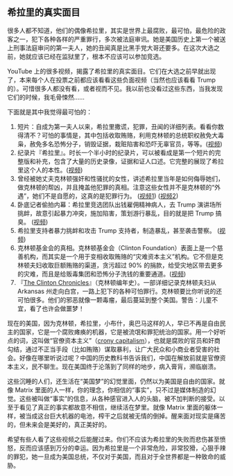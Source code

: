 ## 希拉里的真实面目

很多人都不知道，他们的偶像希拉里，其实是世界上最腐败，最可怕，最危险的政客之一，犯下各种各样的严重罪行，多次被法庭审讯。她是美国历史上第一个被送上刑事法庭审问的第一夫人，她的丑闻真是比黑手党大哥还要多。在这次大选之前，她就应该已经在监狱里了，根本不应该可以参加竞选。

YouTube 上的很多视频，揭露了希拉里的真实面目。它们在大选之前早就出现了，本来每个人在投票之前都应该看看这些负面视频（当然也应该看看 Trump 的）。可惜很多人都没有看，或者视而不见。我以前也没看过这些东西，当我发现它们的时候，我毛骨悚然……

下面就是其中我觉得最可怕的：

1.  短片：自成为第一夫人以来，希拉里撒谎，犯罪，丑闻的详细列表。看看你数得清不？可怕的事情是，其中包括收取贿赂，利用克林顿的总统职权赦免大毒枭，赦免多名恐怖分子，销毁证据，栽赃陷害和恐吓无辜官员，等等。([视频](https://www.youtube.com/watch?v=a-xjiXfJ58Q))
2.  纪录片『希拉里』。时长一个半小时的纪录片，可以被看成是第一个短片的完整版和补充，包含了大量的历史录像，证据和证人口述。它完整的展现了希拉里这个人的本性。([视频](https://www.youtube.com/watch?v=3BUUy1C0_4g))
3.  曾经被她丈夫克林顿强奸和性骚扰的女性，讲述希拉里当年是如何侮辱她们，做克林顿的帮凶，并且掩盖他犯罪的真相。注意这些女性并不是克林顿的“外遇”，她们不是自愿的，这真的是犯罪行为。 ([视频1](https://www.youtube.com/watch?v=NvoRcPXURwg)) ([视频2](https://www.youtube.com/watch?v=IuMcayh1etM))
4.  卧底记者偷拍内幕：希拉里竞选团队出钱雇佣精神病人，去 Trump 演讲场所挑衅，故意引起暴力冲突，施加陷害，策划游行暴乱，目的就是把 Trump 搞臭。 ([视频](https://www.youtube.com/watch?v=5IuJGHuIkzY))
5.  希拉里支持者暴力挑衅和攻击 Trump 支持者，制造暴乱，甚至袭击警察。 ([视频](https://www.youtube.com/watch?v=vY-ewgX4oIU))
6.  克林顿基金会的真相。克林顿基金会（Clinton Foundation）表面上是一个慈善机构，而其实是一个用于变相收取贿赂的“灾难资本主义”机构。它不但是克林顿夫妇收取巨额贿赂的渠道，贪污超过 90% 的捐款，给受灾地区带去更多的灾难，而且是给贩毒集团和恐怖分子洗钱的重要通道。([视频](https://www.youtube.com/watch?v=7LYRUOd_QoM))
7.  『[The Clinton Chronicles](https://www.youtube.com/watch?v=zCGW033-82c)』（克林顿编年史）。一部详细记录克林顿夫妇从 Arkansas 州走向白宫，一路上犯下的各种可怕罪行。克林顿要比你听说的还可怕很多。他们的邪恶就像一颗毒瘤，最后蔓延到整个美国。警告：儿童不宜，看了也许会做噩梦！

现在的美国，因为克林顿，希拉里，小布什，奥巴马这样的人，早已不再是自由民主的国家，它是一个腐败瘫痪的机器，它是被流氓和罪犯统治的国家。用一个好听点的词，这叫做“官僚资本主义”（[crony capitalism](https://en.wikipedia.org/wiki/Crony_capitalism)），也就是腐败的官员和奸商勾结，通过不正当手段（比如贿赂）谋取暴利，让广大民众和小商业者受害的社会。好像在哪里听说过呢？中国的历史教科书告诉我们，中国在解放前就是官僚资本主义，民不聊生。现在美国终于沦落到了同样的地步，病入膏肓，濒临崩溃。

这些沉睡的人们，还生活在“美国梦”的幻觉里面，仍然以为美国是自由的国家。就像 Matrix 里面的人一样，你的理念，你相信的“事实”，只不过是媒体制造的幻觉。这些被叫做“事实”的信息，从各种感官进入人的头脑，被不加判断的接受。以至于看见了真正的事实都故意不相信，继续活在梦里。就像 Matrix 里面的躯体一样，被当成这台巨大机器的电池，榨干之后就被无情的倒掉。醒来面对现实是痛苦的，但未来会是美好的，真正美好的。

希望有些人看了这些视频之后能醒过来。你们不应该为希拉里的失败而悲伤甚至愤怒，反而应该感到万分的幸运。因为希拉里是一个非常危险，非常狡猾，心狠手辣的罪犯，她一旦成为美国总统，不仅对于美国，而且对于全世界都是一种致命的威胁。
